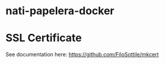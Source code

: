 # nati-papelera-docker

# SSL Certificate

See documentation here: https://github.com/FiloSottile/mkcert
